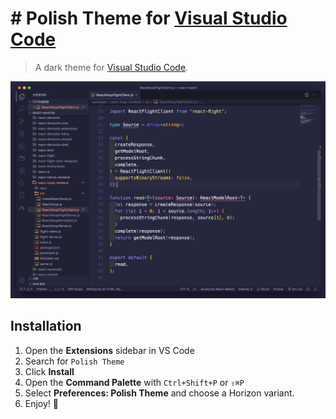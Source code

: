 # # Polish Theme for [Visual Studio Code](http://code.visualstudio.com)


> A dark theme for [Visual Studio Code](http://code.visualstudio.com).

![dark view](./assets/view-dark.png "Polish Theme Dark")

## Installation

1. Open the **Extensions** sidebar in VS Code
2. Search for `Polish Theme`
3. Click **Install**
4. Open the **Command Palette** with `Ctrl+Shift+P` or `⇧⌘P`
5. Select **Preferences: Polish Theme** and choose a Horizon variant.
6. Enjoy! 🎉
